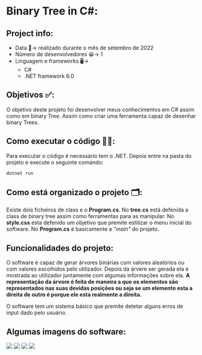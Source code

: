 # Binary Tree in C#:
## Project info:

- Data 📅-> realizado durante o mês de setembro de 2022
- Número de desenvolvedores 😀-> 1
- Linguagem e frameworks 🖥️-> 
  - C#
  - .NET framework 6.0

## Objetivos ✅:

O objetivo deste projeto foi desenvolver meus conhecimentos em C# assim como em binary Tree. Assim como criar uma ferramenta capaz de desenhar binary Trees.

## Como executar o código 🏃🏻:

Para executar o código é necessário tem o .NET. Depois entre na pasta do projeto e execute o seguinte comando:

    dotnet run

## Como está organizado o projeto 🗂️:

Existe dois ficheiros de class e o __Program.cs__. No __tree.cs__ está defenida a class de binary tree assim como ferramentas para as manipular. No __style.css__ esta defenido um objetivo que premite estilizar o menu inicial do software. No __Program.cs__ é basicamente a _"main"_ do projeto.

## Funcionalidades do projeto:

O software é capaz de gerar árvores binárias com valores aleatórios ou com valores escolhidos pelo utilizador. Depois da árvere ser gerada ela é mostrada ao utilizador juntamente com algumas informações sobre ela. __A representação da árvore é feita de maneira a que os elementos são representados nas suas devidas posições ou seja se um elemento esta a direita de outro é porque ele esta realmente a direita.__

O software tem um sistema básico que premite detetar alguns erros de input dado pelo usuário.

## Algumas imagens do software:

<img src="https://user-images.githubusercontent.com/91985039/191490318-b3acf871-6d50-4ba7-89c6-57c106a77a36.jpg">

<img src="https://user-images.githubusercontent.com/91985039/191490324-5adf38ce-ddc9-4eff-b401-c24717e698a0.jpg">

<img src="https://user-images.githubusercontent.com/91985039/191490327-b68c4cd3-2036-4f65-89fd-19a29a572bfc.jpg">

<img src="https://user-images.githubusercontent.com/91985039/191490332-3604f46e-afb3-47e7-8cf0-191670928a52.jpg">